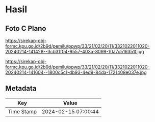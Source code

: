 # Hasil

## Foto C Plano

https://sirekap-obj-formc.kpu.go.id/2b9d/pemilu/ppwp/33/21/02/20/11/3321022011020-20240214-141428--3cb31f04-9557-403a-8099-10a7c516351f.jpg

https://sirekap-obj-formc.kpu.go.id/2b9d/pemilu/ppwp/33/21/02/20/11/3321022011020-20240214-141604--1800c5c1-db93-4ed9-84da-1721408e037e.jpg


## Metadata

| Key        | Value               |
| ---------- | ------------------- |
| Time Stamp | 2024-02-15 07:00:44 |



